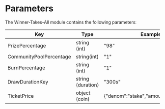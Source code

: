 <!--
order: 6
-->

# Parameters

The Winner-Takes-All module contains the following parameters:

| Key           | Type   | Example                                                               |
|---------------|--------|-----------------------------------------------------------------------|
| PrizePercentage           | string (int)          | "98"                                       |
| CommunityPoolPercentage   | string(int)           | "1"                                        |
| BurnPercentage            | string (int)          | "1"                                        |
| DrawDurationKey           | string (duration)     | "300s"                                     |
| TicketPrice               | object (coin)         | {"denom":"stake","amount":"1000000"}       |